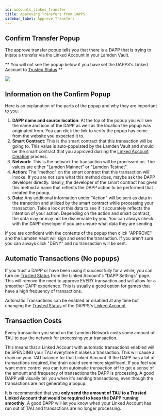 ```yaml
---
id: accounts_linked_transfer
title: Approving Transfers from DAPPS
sidebar_label: Approve Transfers
---
```






## Confirm Transfer Popup
The approve transfer popup tells you that there is a DAPP that is trying to initate a transfer via the Linked Account in your Lamden Vault.

** You will not see the popup below if you have set the DAPPS's Linked Account to <u>[Trusted Status](/docs/wallet/accounts_linked_create#make-account-trusted)</u>.**

![](/img/wallet/linked_account_transfer.png)

## Information on the Confirm Popup
Here is an explanation of the parts of the popup and why they are important to you:
1. **DAPP name and source location:**  At the top of the popup you will see the name and icon of the DAPP as well as the location the popup was originated from.  You can click the link to verify the popup has come from the website you expected it to.
2. **Smart Contract:** This is the smart contract that this transaction will be going to.  This value is auto-populated by the Lamden Vault and should be the smart contract that you approved durring the <u>[Linked Account Creation](/docs/wallet/accounts_linked_create)</u> process.
3. **Network:** This is the network the transaction will be processed on.  The values are either "Lamden Mainnet" or "Lamden Testnet".
4. **Action:** The "method" on the smart contract that this transaction will invoke. If you are not sure what this method does, maybe ask the DAPP developer directly. Ideally, the developer of the smart contract has given this method a name that reflects the DAPP action to be performed that created the popup.
5. **Data:** Any additional information under "Action" will be sent as data in the transction and utilized by the smart contract while processing your transaction.  Take a look at this data to see if it accurately reflects the intention of your action. Depending on the action and smart contract, the data may or may not be discernable by you.  You can always check with the DAPP developer if you are unsure what data they are sending.

If you are confident with the contents of the popup then click "APPROVE" and the Lamden Vault will sign and send the transaction.
If you aren't sure you can always click "DENY" and no transaction will be sent.

## Automatic Transactions (No popups)
If you trust a DAPP or have been using it successfully for a while, you can turn on <u>[Trusted Status](/docs/wallet/accounts_linked_create#make-account-trusted)</u> from the Linked Account's "DAPP Settings" page.  This will remove the need to approve EVERY transaction and will allow for a smoother DAPP experience.  This is usually a good option for games that have a high frequency of transactions.  

Automatic Transactions can be enabled or disabled at any time but changing the <u>[Trusted Status](/docs/wallet/accounts_linked_create#make-account-trusted)</u> of the DAPPS's <u>[Linked Account](/docs/wallet/accounts_linked_overview)</u>.

## Transaction Costs
Every transaction you send on the Lamden Network costs some amount of TAU to pay the network for processing your transaction.

This means that a Linked Account with automatic transactions enabled will be SPENDING your TAU everytime it makes a transaction. This will cause a drain on your TAU balance for that Linked Account. If the DAPP has a lot of transactions required, the drain could seem more significant. If you feel you want more control you can turn automatic transaction off to get a sense of the amount and frequency of transactions the DAPP is processing.  A good DAPP will visually tell you when it's sending transactions, even though the transactions are not generating a popup.

It is recommended that you **only send the amount of TAU to a Trusted Linked Account that would be required to keep the DAPP running smoothly**.  A good DAPP will let you know when your Linked Account has run out of TAU and transactions are no longer processing.